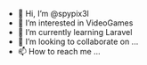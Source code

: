 - 👋 Hi, I’m @spypix3l
- 👀 I’m interested in VideoGames
- 🌱 I’m currently learning Laravel
- 💞️ I’m looking to collaborate on ...
- 📫 How to reach me ...

<!---
spypix3l/spypix3l is a ✨ special ✨ repository because its `README.md` (this file) appears on your GitHub profile.
You can click the Preview link to take a look at your changes.
--->
